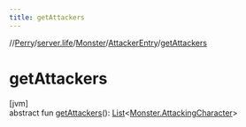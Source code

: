 ```yaml
---
title: getAttackers
---
```

//[Perry](../../../../index.html)/[server.life](../../index.html)/[Monster](../index.html)/[AttackerEntry](index.html)/[getAttackers](get-attackers.html)



# getAttackers



[jvm]\
abstract fun [getAttackers](get-attackers.html)(): [List](https://kotlinlang.org/api/latest/jvm/stdlib/kotlin.collections/-list/index.html)<[Monster.AttackingCharacter](../-attacking-character/index.html)>




